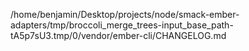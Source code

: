 /home/benjamin/Desktop/projects/node/smack-ember-adapters/tmp/broccoli_merge_trees-input_base_path-tA5p7sU3.tmp/0/vendor/ember-cli/CHANGELOG.md